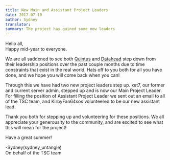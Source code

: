 ```yaml
---
title: New Main and Assistant Project Leaders
date: 2017-07-10
author: Sydney
translator:
summary: The project has gained some new leaders
---
```

Hello all,<br />
Happy mid-year to everyone.

We are all saddened to see both [Quintus][1] and [Datahead][2] step down from their leadership
positions over the past couple months due to time constraints that exist in the real world. 
Hats off to you both for all you have done, and we hope you will come back when you can!

Through this we have had two new project leaders step up.
xet7, our former and current server admin, stepped up and is now our Main Project Leader.
For filling the position of Assistant Project Leader we sent out an email to all of the 
TSC team, and KirbyFan64sos volunteered to be our new assistant lead.

Thank you both for stepping up and volunteering for these positions. We all appreciate your 
generousity to the community, and are excited to see what this will mean for the project!
  

Have a great summer!

-Sydney(sydney_untangle)<br />
On behalf of the TSC team

[1]: https://forum.secretchronicles.org/forums/2/threads/2994
[2]: https://forum.secretchronicles.org/forums/2/threads/3047
